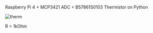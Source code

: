 Raspberry Pi 4 + MCP3421 ADC + B57861S0103 Thermistor on Python

![therm](https://github.com/0x111BA6FA/rpi-adc-thermistor/assets/87478144/d1b6a62d-68be-44ae-a266-dc2b5027d3d2)

R = 1kOhm
